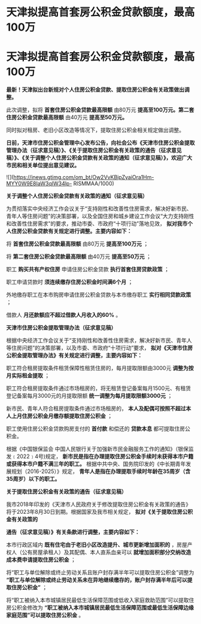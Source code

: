 # 天津拟提高首套房公积金贷款额度，最高100万

# 天津拟提高首套房公积金贷款额度，最高100万

**最新！天津拟出台新规对个人住房公积金贷款、提取住房公积金有关政策做出调整。**

此次调整，拟将 **首套住房公积金贷款最高限额** 由80万元 **提高至100万元。第二套住房公积金贷款最高限额** 由40万元 **提高至50万元。**

同时拟对租房、老旧小区改造等情况下，提取住房公积金相关规定做出调整。

**日前，天津市住房公积金管理中心发布公告，向社会公布《天津市住房公积金提取管理办法（征求意见稿）》、《关于提取住房公积金有关政策的通告（征求意见稿）》、《关于调整个人住房公积金贷款有关政策的通知（征求意见稿）》，欢迎广大市民和相关单位提出意见建议。**

![](https://inews.gtimg.com/om_bt/Ow2VvKBipZyaiOra1Hm-MYY0W9E8IaW3qIW34lp-
RlSMMAA/1000)

**关于调整个人住房公积金贷款有关政策的通知（征求意见稿）**

为贯彻落实中央经济工作会议关于“支持刚性和改善性住房需求，解决好新市民、青年人等住房问题”的决策部署，以及全国住房和城乡建设工作会议“大力支持刚性和改善性住房需求”的要求，推动市委、市政府“十项行动”落地见效，
**拟对我市个人住房公积金贷款有关规定进行调整。主要内容如下：**

将 **首套住房公积金贷款最高限额** 由80万元 **提高至100万元** ；

将 **第二套住房公积金贷款最高限额** 由40万元 **提高至50万元** ；

职工 **购买共有产权住房** 申请住房公积金贷款 **执行首套住房贷款政策** ；

职工申请贷款时 **须连续缴存住房公积金时间满6个月** ；

外地缴存职工在本市购房申请住房公积金贷款与本市缴存职工 **实行相同贷款政策** ；

借款人 **月还款额应不超过借款人月收入的60%** 。

**天津市住房公积金提取管理办法（征求意见稿）**

根据中央经济工作会议关于“支持刚性和改善性住房需求，解决好新市民、青年人等住房问题”的决策部署，以及市委、市政府“十项行动”要求，
**拟对《天津市住房公积金提取管理办法》有关规定进行调整，主要内容如下：**

职工符合租房提取条件租赁保障性租赁住房的，每月提取限额由3000元 **调整为按月实际租金提取** ；

职工符合租房提取条件通过市场租房的，将无租赁登记备案每月1500元、有租赁登记备案每月3000元的月提取限额 **统一调整为每月提取限额3000元** ；

新市民、青年人符合租房提取条件通过市场租房的， **本人及配偶可按照不超过本人上月住房公积金月缴存额提取住房公积金** ；

职工使用住房公积金贷款购房支付的 **首付款** 和偿还的 **贷款本息** 都可提取住房公积金。

根据《中国银保监会 中国人民银行关于加强新市民金融服务工作的通知》（银保监发﹝2022﹞4号)规定，
**新市民是指在办理提取住房公积金手续时未获得本市户籍或获得本市户籍不满三年的职工。**
根据中共中央、国务院印发的《中长期青年发展规划（2016-2025）》规定， **青年人是指在办理提取手续时年龄在35周岁（含35周岁）以下的职工。**

**关于提取住房公积金有关政策的通告（征求意见稿）**

我市2018年印发的《天津市人民政府关于修改提取住房公积金有关政策的通告》将于2023年8月30日到期。根据国家及我市相关规定，
**拟对《关于提取住房公积金有关政策的**

**通告（征求意见稿）》有关条款进行调整，主要内容如下：**

本市行政区域内 **既有住宅由于老旧小区改造提升、城市更新增加面积的** ，房屋产权人（公有房屋承租人）及其配偶、本人直系血亲可以
**就增加面积部分交纳改造成本费申请提取住房公积金** ；

将“职工与单位解除或终止劳动关系且账户封存满半年可以提取住房公积金”调整为
**“职工与单位解除或终止劳动关系未在异地继续缴存的，账户封存满半年后可以提取住房公积金”** ；

将“职工被纳入本市城镇居民最低生活保障范围或低收入家庭救助范围”可以提取住房公积金修改为
**“职工被纳入本市城镇居民最低生活保障范围或最低生活保障边缘家庭范围”可以提取住房公积金** 。


